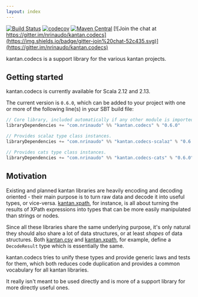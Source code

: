 ```yaml
---
layout: index
---
```


[![Build Status](https://travis-ci.org/nrinaudo/kantan.codecs.svg?branch=master)](https://travis-ci.org/nrinaudo/kantan.codecs)
[![codecov](https://codecov.io/gh/nrinaudo/kantan.codecs/branch/master/graph/badge.svg)](https://codecov.io/gh/nrinaudo/kantan.codecs)
[![Maven Central](https://maven-badges.herokuapp.com/maven-central/com.nrinaudo/kantan.codecs_2.13/badge.svg)](https://maven-badges.herokuapp.com/maven-central/com.nrinaudo/kantan.codecs_2.13)
[![Join the chat at https://gitter.im/nrinaudo/kantan.codecs](https://img.shields.io/badge/gitter-join%20chat-52c435.svg)](https://gitter.im/nrinaudo/kantan.codecs)

kantan.codecs is a support library for the various kantan projects.

## Getting started

kantan.codecs is currently available for Scala 2.12 and 2.13.

The current version is `0.6.0`, which can be added to your project with one or more of the following line(s)
in your SBT build file:

```scala
// Core library, included automatically if any other module is imported.
libraryDependencies += "com.nrinaudo" %% "kantan.codecs" % "0.6.0"

// Provides scalaz type class instances.
libraryDependencies += "com.nrinaudo" %% "kantan.codecs-scalaz" % "0.6.0"

// Provides cats type class instances.
libraryDependencies += "com.nrinaudo" %% "kantan.codecs-cats" % "0.6.0"
```

## Motivation

Existing and planned kantan libraries are heavily encoding and decoding oriented - their main purpose is to turn
raw data and decode it into useful types, or vice-versa. [kantan.xpath](https://github.com/nrinaudo/kantan.xpath), for
instance, is all about turning the results of XPath expressions into types that can be more easily manipulated than
strings or nodes.

Since all these libraries share the same underlying purpose, it's only natural they should also share a lot of data
structures, or at least *shapes* of data structures. Both [kantan.csv](https://github.com/nrinaudo/kantan.csv) and
[kantan.xpath](https://github.com/nrinaudo/kantan.xpath), for example, define a `DecodeResult` type which is essentially
the same.

kantan.codecs tries to unify these types and provide generic laws and tests for them, which both reduces code
duplication and provides a common vocabulary for all kantan libraries.

It really isn't meant to be used directly and is more of a support library for more directly useful ones.

